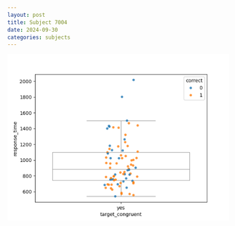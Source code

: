 ```yaml
---
layout: post
title: Subject 7004
date: 2024-09-30
categories: subjects
---
```


![](data/7004/run-1/7004_rt_congruence.png)
